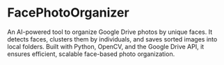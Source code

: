# FacePhotoOrganizer
An AI-powered tool to organize Google Drive photos by unique faces. It detects faces, clusters them by individuals, and saves sorted images into local folders. Built with Python, OpenCV, and the Google Drive API, it ensures efficient, scalable face-based photo organization.
